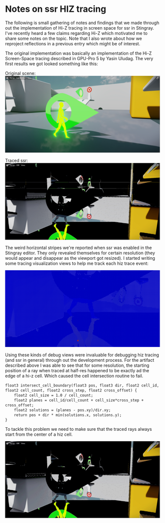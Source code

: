 # Notes on ssr HIZ tracing

The following is small gathering of notes and findings that we made through out the implementation of Hi-Z tracing in screen space for ssr in Stingray. I've recently heard a few claims regarding Hi-Z which motivated me to share some notes on the topic. Note that I also wrote about how we reproject reflections in a previous entry which might be of interest.

The original implementation was basically an implementation of the Hi-Z Screen-Space tracing described in GPU-Pro 5 by Yasin Uludag. The very first results we got looked something like this:

Original scene:
![](https://github.com/greje656/Questions/blob/master/images/ssr1.jpg)

Traced ssr:
![](https://github.com/greje656/Questions/blob/master/images/ssr2.jpg)

The weird horizontal stripes we're reported when ssr was enabled in the Stingray editor. They only revealed themselves for certain resolution (they would appear and disappear as the viewport got resized). I started writing some tracing visualization views to help me track each hiz trace event:

![](https://github.com/greje656/Questions/blob/master/images/ssr-gif7.gif)

Using these kinds of debug views were invaluable for debugging hiz tracing (and ssr in general) through out the development process. For the artifact described above I was able to see that for some resolution, the starting position of a ray when traced at half-res happened to be exactly ad the edge of a hi-z cell. Which caused the cell intersection routine to fail.

~~~~
float3 intersect_cell_boundary(float3 pos, float3 dir, float2 cell_id, float2 cell_count, float2 cross_step, float2 cross_offset) {
    float2 cell_size = 1.0 / cell_count;
    float2 planes = cell_id/cell_count + cell_size*cross_step + cross_offset;
    float2 solutions = (planes - pos.xy)/dir.xy;
    return pos + dir * min(solutions.x, solutions.y);
}
~~~~

To tackle this problem we need to make sure that the traced rays always start from the center of a hiz cell. 

![](https://github.com/greje656/Questions/blob/master/images/ssr-gif6.gif)
